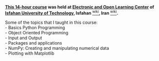 <p><strong><a href="http://mojtabakhodadadi.physics.iut.ac.ir/content/python-short-couse-physics-student-introduction-scientific-computing-14-hours">This 14-hour course</a> was held at <a href="http://eeoec.iut.ac.ir/">Electronic and Open Learning Center</a> of <a href="http://iut.ac.ir/">Isfahan University of Technology</a>, Isfahan </strong><a href="http://en.wikipedia.org/wiki/Isfahan"><sup>wiki</sup></a><strong>, Iran </strong><a href="http://en.wikipedia.org/wiki/Iran"><sup>wiki</sup></a><strong>.</strong></p>
<p class="rteindent1"><span class="hps">Some of the</span> <span class="hps">topics that</span> <span class="hps">I</span> taught <span class="hps">in</span> this <span class="hps">course: </span><br />
- Basics Python Programming<br />
- Object Oriented Programming<br />
- Input and Output<br />
- Packages and applications<br />
- NumPy: Creating and manipulating numerical data<br />
- Plotting with Matplotlib</p>

